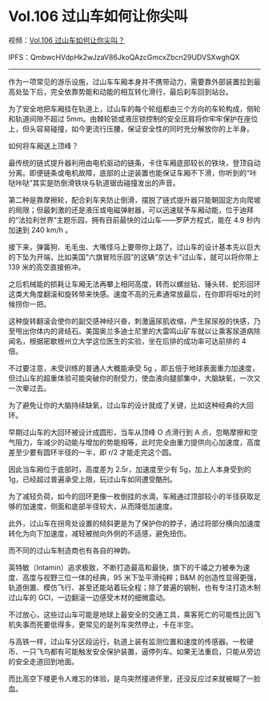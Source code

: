 # Vol.106 过山车如何让你尖叫

视频：[Vol.106 过山车如何让你尖叫？](http://dweb.link/ipfs/QmZwFjoJRVF6bKCwwSZQsYCTJD8nGKTkT9xfpWxqGnTGzK/Vol.106%20%E8%BF%87%E5%B1%B1%E8%BD%A6%E5%A6%82%E4%BD%95%E8%AE%A9%E4%BD%A0%E5%B0%96%E5%8F%AB%EF%BC%9F.mp4)

IPFS：QmbwcHVdpHk2wJzaV86JkoQAzcGmcxZbcn29UDVSXwghQX

---

作为一项常见的游乐设施，过山车车厢本身并不携带动力，需要靠外部装置拉到最高处坠下后，完全依靠势能和动能的相互转化滑行，最后刹车回到站台。

为了安全地把车厢挂在轨道上，过山车的每个轮组都由三个方向的车轮构成，侧轮和轨道间隙不超过 5mm。由棘轮锁或液压锁控制的安全压肩将你牢牢保护在座位上，但头容易碰撞，如今更流行压腰，保证安全性的同时充分解放你的上半身。

如何将车厢送上顶峰？

最传统的链式提升器利用由电机驱动的链条，卡住车厢底部较长的铁块，登顶自动分离。即便链条或电机故障，底部的止逆装置也能保证车厢不下滑，你听到的“咔哒咔哒”其实是防倒滑铁块与轨道锯齿碰撞发出的声音。

第二种是靠摩擦轮，配合刹车夹防止倒滑，摆脱了链式提升器只能朝固定方向爬坡的局限；但最刺激的还是液压或电磁弹射器，可以迅速赋予车厢动能，位于迪拜的“法拉利世界”主题乐园，拥有目前最快的过山车——罗萨方程式，能在 4.9 秒内加速到 240 km/h 。

接下来，弹簧狗、毛毛虫、大嘴怪马上要带你上路了。过山车的设计基本先以巨大的下坠为开端，比如美国“六旗冒险乐园”的这辆“京达卡”过山车，就可以将你带上 139 米的高空直接俯冲。

之后机械能的损耗让车厢无法再攀上相同高度，转而以螺丝钻、锤头转、蛇形回环这类大角度翻滚和旋转带来快感。速度不高的元素通常放最后，在你即将呕吐的时候捞你一把。

这种旋转翻滚会使你的副交感神经兴奋，刺激逼尿肌收缩，产生尿尿般的快感，乃至甩出你体内的肾结石。美国奥兰多迪士尼里的大雷鸣山矿车就以让乘客尿道病除闻名，根据密歇根州立大学这位医生的实验，坐在后排的成功率可达前排的 4 倍。

不过要注意，未受训练的普通人大概能承受 5g ，即五倍于地球表面重力加速度，但过山车的超重体验可能突破你的耐受力，使血液向腿部集中，大脑缺氧，一次又一次晕过去。

为了避免让你的大脑持续缺氧，过山车的设计就成了关键，比如这种经典的大回环。

早期过山车的大回环被设计成圆形，当车从顶峰 O 点滑行到 A 点，忽略摩擦和空气阻力，车减少的动能与增加的势能相等，此时完全由重力提供向心加速度，高度差至少要有圆环半径的一半，即 r/2 才能走完这个圆。

因此当车厢位于底部时，高度差为 2.5r，加速度至少有 5g，加上人本身受到的 1g，已经超过普遍承受上限，玩过山车如同遭受酷刑。

为了减轻负荷，如今的回环更像一枚倒挂的水滴，车厢通过顶部较小的半径获取足够的加速度，侧面和底部半径较大，从而降低加速度。

此外，过山车在拐弯处设置的倾斜更是为了保护你的脖子，通过将部分横向加速度转化为向下加速度，减轻被抛向外侧的不适感，避免扭伤。

而不同的过山车制造商也有各自的神韵。

英特敏（Intamin）追求极致，不断打造最高和最快，旗下的千禧之力被奉为速度、高度与视野三位一体的经典，95 米下坠平滑纯粹；B&M 的创造性显得更强，轨道倒置、模仿飞行、甚至还能站着玩全程；除了普遍的钢制，也有专注打造木制过山车的 GCI，一边翻滚一边感受木材的细微震动。

不过放心，这些过山车可能是地球上最安全的交通工具，乘客死亡的可能性比因飞机失事而死要低得多，更常见的是列车突然停止，卡在半空。

与高铁一样，过山车分区段运行，轨道上装有监测位置和速度的传感器。一枚硬币、一只飞鸟都有可能触发安全保护装置，逼停列车。如果无法重启，只能从旁边的安全走道回到地面。

而比高空下楼更令人难忘的体验，是鸟突然撞进怀里，还没反应过来就被糊了一脸血。
